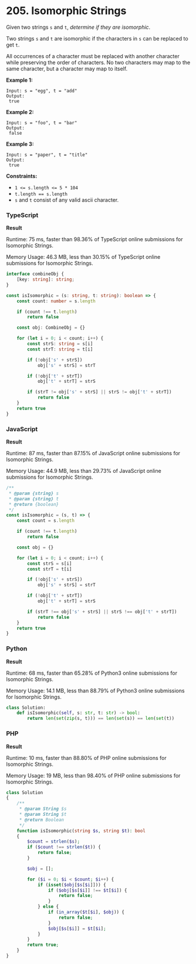 # 205. Isomorphic Strings

Given two strings `s` and `t`, _determine if they are isomorphic_.

Two strings `s` and `t` are isomorphic if the characters in `s` can be replaced to get `t`.

All occurrences of a character must be replaced with another character while preserving the order of characters. No two characters may map to the same character, but a character may map to itself.

**Example 1:**

```
Input: s = "egg", t = "add"
Output:
 true
```

**Example 2:**

```
Input: s = "foo", t = "bar"
Output:
 false
```

**Example 3:**

```
Input: s = "paper", t = "title"
Output:
 true
```

**Constraints:**

* `1 <= s.length <= 5 * 104`
* `t.length == s.length`
* `s` and `t` consist of any valid ascii character.

### TypeScript

**Result**

Runtime: 75 ms, faster than 98.36% of TypeScript online submissions for Isomorphic Strings.

Memory Usage: 46.3 MB, less than 30.15% of TypeScript online submissions for Isomorphic Strings.

```typescript
interface combineObj {
    [key: string]: string;
}

const isIsomorphic = (s: string, t: string): boolean => {
    const count: number = s.length

    if (count !== t.length)
        return false

    const obj: CombineObj = {}

    for (let i = 0; i < count; i++) {
        const strS: string = s[i]
        const strT: string = t[i]

        if (!obj['s' + strS])
            obj['s' + strS] = strT

        if (!obj['t' + strT])
            obj['t' + strT] = strS

        if (strT != obj['s' + strS] || strS != obj['t' + strT])
            return false
    }
    return true
}
```

### JavaScript

**Result**

Runtime: 87 ms, faster than 87.15% of JavaScript online submissions for Isomorphic Strings.

Memory Usage: 44.9 MB, less than 29.73% of JavaScript online submissions for Isomorphic Strings.

```javascript
/**
 * @param {string} s
 * @param {string} t
 * @return {boolean}
 */
const isIsomorphic = (s, t) => {
    const count = s.length

    if (count !== t.length)
        return false

    const obj = {}

    for (let i = 0; i < count; i++) {
        const strS = s[i]
        const strT = t[i]

        if (!obj['s' + strS])
            obj['s' + strS] = strT

        if (!obj['t' + strT])
            obj['t' + strT] = strS

        if (strT !== obj['s' + strS] || strS !== obj['t' + strT])
            return false
    }
    return true
}
```

### Python

**Result**

Runtime: 68 ms, faster than 65.28% of Python3 online submissions for Isomorphic Strings.

Memory Usage: 14.1 MB, less than 88.79% of Python3 online submissions for Isomorphic Strings.

```python
class Solution:
    def isIsomorphic(self, s: str, t: str) -> bool:
        return len(set(zip(s, t))) == len(set(s)) == len(set(t))
```

### PHP

**Result**

Runtime: 10 ms, faster than 88.80% of PHP online submissions for Isomorphic Strings.

Memory Usage: 19 MB, less than 98.40% of PHP online submissions for Isomorphic Strings.

```php
class Solution
{
    /**
     * @param String $s
     * @param String $t
     * @return Boolean
     */
    function isIsomorphic(string $s, string $t): bool
    {
        $count = strlen($s);
        if ($count !== strlen($t)) {
            return false;
        }

        $obj = [];

        for ($i = 0; $i < $count; $i++) {
            if (isset($obj[$s[$i]])) {
                if ($obj[$s[$i]] !== $t[$i]) {
                    return false;
                }
            } else {
                if (in_array($t[$i], $obj)) {
                    return false;
                }
                $obj[$s[$i]] = $t[$i];
            }
        }
        return true;
    }
}
```
